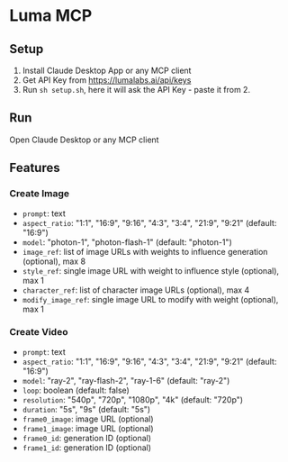# Luma MCP

## Setup

1. Install Claude Desktop App or any MCP client
2. Get API Key from https://lumalabs.ai/api/keys
3. Run `sh setup.sh`, here it will ask the API Key - paste it from 2.

## Run

Open Claude Desktop or any MCP client

## Features

### Create Image

-   `prompt`: text
-   `aspect_ratio`: "1:1", "16:9", "9:16", "4:3", "3:4", "21:9", "9:21" (default: "16:9")
-   `model`: "photon-1", "photon-flash-1" (default: "photon-1")
-   `image_ref`: list of image URLs with weights to influence generation (optional), max 8
-   `style_ref`: single image URL with weight to influence style (optional), max 1
-   `character_ref`: list of character image URLs (optional), max 4
-   `modify_image_ref`: single image URL to modify with weight (optional), max 1

### Create Video

-   `prompt`: text
-   `aspect_ratio`: "1:1", "16:9", "9:16", "4:3", "3:4", "21:9", "9:21" (default: "16:9")
-   `model`: "ray-2", "ray-flash-2", "ray-1-6" (default: "ray-2")
-   `loop`: boolean (default: false)
-   `resolution`: "540p", "720p", "1080p", "4k" (default: "720p")
-   `duration`: "5s", "9s" (default: "5s")
-   `frame0_image`: image URL (optional)
-   `frame1_image`: image URL (optional)
-   `frame0_id`: generation ID (optional)
-   `frame1_id`: generation ID (optional)
